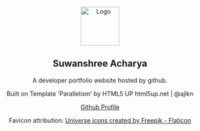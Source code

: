 <div id="top"></div>

<!-- PROJECT LOGO -->
<br />
<div align="center">
    <a href="https://suwanshree.com">
    <img src="https://res.cloudinary.com/dn0ocfiva/image/upload/v1679294012/Portfolio/profile_yxdeh5.png" alt="Logo" width="90" height="90">
  </a>

<h2 align="center">Suwanshree Acharya</h2>

  <p align="center">
    A developer portfolio website hosted by github.
    <br />
  </p>
  <p align="center">
    Built on Template 'Parallelism' by HTML5 UP
	html5up.net | @ajlkn
    <br />
  </p>
  <a align="center" href="https://github.com/suwanshree">Github Profile</a>
  </p>
  <p>
    Favicon attribution: <a href="https://www.flaticon.com/free-icons/universe" title="universe icons">Universe icons created by Freepik - Flaticon</a>
  </P>
</div>

